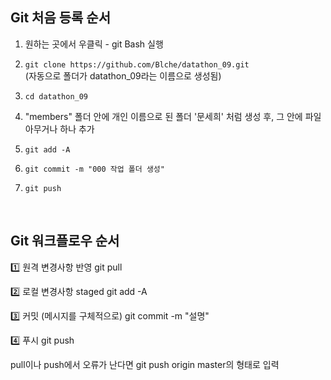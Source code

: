 ## Git 처음 등록 순서
1. 원하는 곳에서 우클릭 - git Bash 실행
2. `git clone https://github.com/Blche/datathon_09.git`
  <br>(자동으로 폴더가 datathon_09라는 이름으로 생성됨)
3. `cd datathon_09`

4.  "members" 폴더 안에 개인 이름으로 된 폴더 '문세희' 처럼 생성 후, 그 안에 파일 아무거나 하나 추가

5. `git add -A`

6. `git commit -m "000 작업 폴더 생성"`

7. `git push`

<br>

## Git 워크플로우 순서
1️⃣ 원격 변경사항 반영
git pull


2️⃣ 로컬 변경사항 staged
git add -A


3️⃣ 커밋 (메시지를 구체적으로)
git commit -m "설명"


4️⃣ 푸시
git push

pull이나 push에서 오류가 난다면 git push origin master의 형태로 입력
